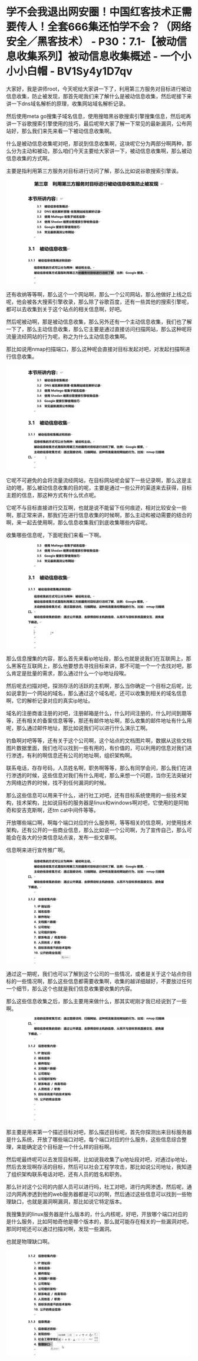 # 学不会我退出网安圈！中国红客技术正需要传人！全套666集还怕学不会？（网络安全／黑客技术） - P30：7.1-【被动信息收集系列】被动信息收集概述 - 一个小小小白帽 - BV1Sy4y1D7qv

大家好，我是讲师root，今天呢给大家讲一下了，利用第三方服务对目标进行被动信息收集，防止被发现，那首先呢我们来了解什么是被动信息收集，然后呢接下来讲一下dns域名解析的原理，收集网站域名解析记录。

然后使用meta go搜集子域名信息，使用搜暗黑谷歌搜索引擎搜集信息，然后呢再讲一下谷歌搜索引擎使用的技巧，最后呢带大家了解一下常见的最新漏洞，公布网站好，那么我们来先来看一下被动信息收集啊。

什么是被动信息收集呢对吧，那说到信息收集啊，这块呢它分为两部分啊两种，那么分为主动和被动，那么咱们今天主要给大家讲一下，被动信息收集啊，那么被动信息收集的方式啊。

主要是指利用第三方服务对目标进行访问了解，那么比如说谷歌搜索引擎诶。

![](img/3b02ea28fdeb635b5d1966647289d507_1.png)

还有收纳等等啊，那么这个一个网站啊，那么一个公司网站，那么他做好上线之后呢，他会被各大搜索引擎收录，那么除了谷歌百度，还有一些其他的搜索引擎呢，都可以去收集到关于这个站点的相关信息啊，好吧。

然后呢被动啊，那是被动信息收集，那么另外还有一个主动信息收集，我们也了解一下了，那么主动信息收集，那么它主要是通过直接访问扫描网站，那么这种呢将流量流经网站的行为呢，称之为什么主动信息收集啊。

那比如说用nmap扫描端口，那么这种呢会直接对目标发起对吧，对发起扫描啊进行信息收集。

![](img/3b02ea28fdeb635b5d1966647289d507_3.png)

它呢不可避免的会将流量流经网站，在目标网站呢会留下一些记录啊，那么这是主动的嗯，那么被动信息收集的目的呢，主要是通过一些公开的渠道来去获得，目标主题的信息，那这种方式有什么优点呢。

它呢不与目标直接进行交互啊，也就是说不能留下任何痕迹，相对比较安全一些啊，那正常来讲，那我们在进行信息收集的时候啊，那么主动和被动需要的结合的啊，来一起去使用啊，那么信息收集我们到底收集哪些内容呢。

收集哪些信息呢，下面呢我们来看一下啊。

![](img/3b02ea28fdeb635b5d1966647289d507_5.png)

那么信息搜集的内容，那么首先来看ip地址段，那么也就是说我们在互联网上，那么黑客在互联网上，那么他要想去寻找目标来讲，那不可能一个一个去找对吧，那么肯定是批量的需求，那么通过什么一个ip地址段唉。

然后呢去扫描对吧，探测存活的活跃的主机啊，那么当你确定一个目标之后呢，比如说拿到一个网站的域名，那么通过这个域名呢，还可以收集到相关的域名信息啊，它的解析记录对应的真实ip地址。

域名的注册商谁注册的对吧，注册邮箱是什么，什么时间注册的，什么时间到期等等，还有相关的备案信息等等，那还有邮件地址啊，那么收集的邮件地址有什么用呢，那么通过邮件地址，那比如说我们可以进行什么演示工啊。

钓鱼啊对吧等等，还有关于这个公司啊，这个站点的文档图片啊，数据从这些文档图片数据里面，我们也可以找到一些有用的，有价值的，可以利用的信息对我们进行渗透，有利的啊信息还有公司的地址啊，组织架构啊。

联系电话，存存号码，人员姓名啊，职务啊等等，那么有同学会问，那么我们在进行渗透的时候，这些信息对我们有什么用呢，那么来想一个问题，当你无法突破对方网络边界的时候，找不到任何漏洞的时候。

那么这些信息可以用来干什么，进行社工对吧，还有目标系统使用的一些技术架构，技术架构，比如说目标的服务器是linux和windows啊对吧，它使用的是阿帕奇和安吉克斯啊，还tm cat中间件等等。

开放哪些端口啊，啊每个端口对应的什么服务啊，等等相关的信息啊，对使用技术架构，还有公开的一些商业信息，那么比如说一个公司啊，为了宣传自己，那么可能会在各大的分类信息站点诶，发布一些文章啊。

信息啊来进行宣传推广啊。

![](img/3b02ea28fdeb635b5d1966647289d507_7.png)

通过这一期呢，我们也可以了解到这个公司的一些情况，或者是关于这个站点你目标的一些情况啊，那么这些信息都需要收集啊，收集的越详细越好，不要放过任何一个细节，那么这个也就是我们信息收集要收集的内容。

那么这些信息收集之后，那么主要用来做什么，那其实呢刚才我已经说到了一些啊。

![](img/3b02ea28fdeb635b5d1966647289d507_9.png)

那主要是用来第一个描述目标对吧，那么描述目标呢，首先你探测出来目标服务器是什么系统，开放了哪些端口对吧，每个端口对应的什么服务，这些信息综合整理，来能确定这个目标是一个什么样的目标啊。

然后呢最终呢可以去发现目标啊，比如说我收集了ip地址段对吧，对通过ip地址，然后去发现啊存活的目标，然后可以社会工程学攻击，那比如说公司地址，我知道了组织架构联系电话对吧，还有人员的姓名和职务。

那么针对这个公司的内部人员可以进行吗，社工对吧，进行内网渗透，然后呢，通过内网再渗透到他的web服务器都是可以的啊，然后通过这些信息可以找到一些物理缺口，也就是漏洞啊漏洞，那比如说它特定版本。

我搜集到的linux服务器是什么版本的，什么内核呢，好吧，开放哪个端口对应的是什么服务，比如阿帕奇他是哪个版本的，那么就可能存在相关的一些漏洞对吧，那同时呢还可以通过扫描对啊，发现一些漏洞。

也就是物理缺口啊。

![](img/3b02ea28fdeb635b5d1966647289d507_11.png)